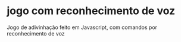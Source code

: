 # jogo com reconhecimento de voz
Jogo de adivinhação feito em Javascript, com comandos por reconhecimento de voz
